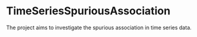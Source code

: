 # TimeSeriesSpuriousAssociation
The project aims to investigate the spurious association in time series data.
